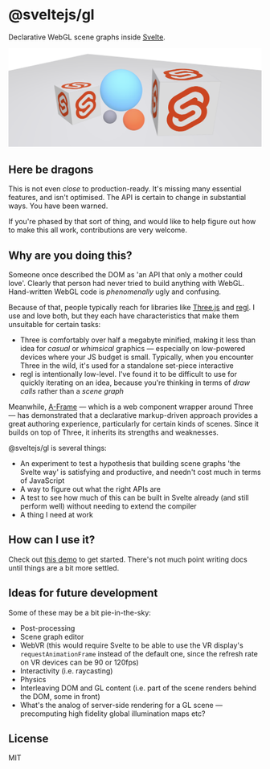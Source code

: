 # @sveltejs/gl

Declarative WebGL scene graphs inside [Svelte](https://svelte.dev).

<a href="https://svelte-gl-demo.surge.sh">
<img width="1118" alt="screenshot" src="screenshot.png">
</a>

## Here be dragons

This is not even *close* to production-ready. It's missing many essential features, and isn't optimised. The API is certain to change in substantial ways. You have been warned.

If you're phased by that sort of thing, and would like to help figure out how to make this all work, contributions are very welcome.


## Why are you doing this?

Someone once described the DOM as 'an API that only a mother could love'. Clearly that person had never tried to build anything with WebGL. Hand-written WebGL code is *phenomenally* ugly and confusing.

Because of that, people typically reach for libraries like [Three.js](https://threejs.org/) and [regl](http://regl.party/). I use and love both, but they each have characteristics that make them unsuitable for certain tasks:

* Three is comfortably over half a megabyte minified, making it less than idea for *casual* or *whimsical* graphics — especially on low-powered devices where your JS budget is small. Typically, when you encounter Three in the wild, it's used for a standalone set-piece interactive
* regl is intentionally low-level. I've found it to be difficult to use for quickly iterating on an idea, because you're thinking in terms of *draw calls* rather than a *scene graph*

Meanwhile, [A-Frame](https://aframe.io/) — which is a web component wrapper around Three — has demonstrated that a declarative markup-driven approach provides a great authoring experience, particularly for certain kinds of scenes. Since it builds on top of Three, it inherits its strengths and weaknesses.

@sveltejs/gl is several things:

* An experiment to test a hypothesis that building scene graphs 'the Svelte way' is satisfying and productive, and needn't cost much in terms of JavaScript
* A way to figure out what the right APIs are
* A test to see how much of this can be built in Svelte already (and still perform well) without needing to extend the compiler
* A thing I need at work


## How can I use it?

Check out [this demo](https://svelte-gl-demo.surge.sh) to get started. There's not much point writing docs until things are a bit more settled.


## Ideas for future development

Some of these may be a bit pie-in-the-sky:

* Post-processing
* Scene graph editor
* WebVR (this would require Svelte to be able to use the VR display's `requestAnimationFrame` instead of the default one, since the refresh rate on VR devices can be 90 or 120fps)
* Interactivity (i.e. raycasting)
* Physics
* Interleaving DOM and GL content (i.e. part of the scene renders behind the DOM, some in front)
* What's the analog of server-side rendering for a GL scene — precomputing high fidelity global illumination maps etc?


## License

MIT
